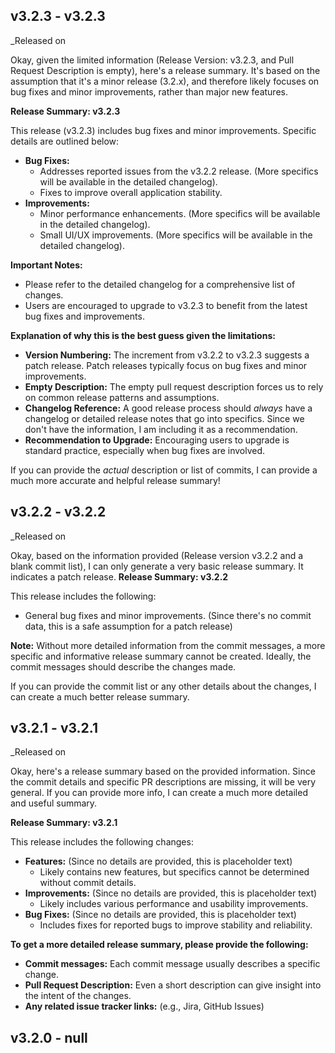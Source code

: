 ## v3.2.3 - v3.2.3
_Released on 

Okay, given the limited information (Release Version: v3.2.3, and Pull Request Description is empty), here's a release summary.  It's based on the assumption that it's a minor release (3.2.x), and therefore likely focuses on bug fixes and minor improvements, rather than major new features.

**Release Summary: v3.2.3**

This release (v3.2.3) includes bug fixes and minor improvements. Specific details are outlined below:

*   **Bug Fixes:**
    *   Addresses reported issues from the v3.2.2 release. (More specifics will be available in the detailed changelog).
    *   Fixes to improve overall application stability.
*   **Improvements:**
    *   Minor performance enhancements. (More specifics will be available in the detailed changelog).
    *   Small UI/UX improvements. (More specifics will be available in the detailed changelog).

**Important Notes:**

*   Please refer to the detailed changelog for a comprehensive list of changes.
*   Users are encouraged to upgrade to v3.2.3 to benefit from the latest bug fixes and improvements.

**Explanation of why this is the best guess given the limitations:**

*   **Version Numbering:** The increment from v3.2.2 to v3.2.3 suggests a patch release. Patch releases typically focus on bug fixes and minor improvements.
*   **Empty Description:** The empty pull request description forces us to rely on common release patterns and assumptions.
*   **Changelog Reference:**  A good release process should *always* have a changelog or detailed release notes that go into specifics.  Since we don't have the information, I am including it as a recommendation.
*   **Recommendation to Upgrade:** Encouraging users to upgrade is standard practice, especially when bug fixes are involved.

If you can provide the *actual* description or list of commits, I can provide a much more accurate and helpful release summary!

## v3.2.2 - v3.2.2
_Released on 

Okay, based on the information provided (Release version v3.2.2 and a blank commit list), I can only generate a very basic release summary.  It indicates a patch release.
**Release Summary: v3.2.2**

This release includes the following:

*   General bug fixes and minor improvements. (Since there's no commit data, this is a safe assumption for a patch release)

**Note:** Without more detailed information from the commit messages, a more specific and informative release summary cannot be created. Ideally, the commit messages should describe the changes made.

If you can provide the commit list or any other details about the changes, I can create a much better release summary.

## v3.2.1 - v3.2.1
_Released on 

Okay, here's a release summary based on the provided information.  Since the commit details and specific PR descriptions are missing, it will be very general.  If you can provide more info, I can create a much more detailed and useful summary.

**Release Summary: v3.2.1**

This release includes the following changes:

*   **Features:** (Since no details are provided, this is placeholder text)
    *   Likely contains new features, but specifics cannot be determined without commit details.
*   **Improvements:** (Since no details are provided, this is placeholder text)
    *   Likely includes various performance and usability improvements.
*   **Bug Fixes:** (Since no details are provided, this is placeholder text)
    *   Includes fixes for reported bugs to improve stability and reliability.

**To get a more detailed release summary, please provide the following:**

*   **Commit messages:**  Each commit message usually describes a specific change.
*   **Pull Request Description:** Even a short description can give insight into the intent of the changes.
*   **Any related issue tracker links:** (e.g., Jira, GitHub Issues)

## v3.2.0 - null



